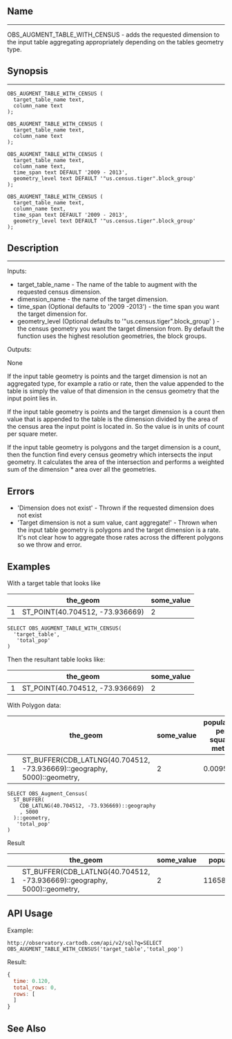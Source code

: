 
## Name
***

OBS_AUGMENT_TABLE_WITH_CENSUS - adds the requested dimension to the input table aggregating appropriately depending on the tables
geometry type.

## Synopsis
****

```postgresql
OBS_AUGMENT_TABLE_WITH_CENSUS (
  target_table_name text,
  column_name text
);

OBS_AUGMENT_TABLE_WITH_CENSUS (
  target_table_name text,
  column_name text
);

OBS_AUGMENT_TABLE_WITH_CENSUS (
  target_table_name text,
  column_name text,
  time_span text DEFAULT '2009 - 2013',
  geometry_level text DEFAULT '"us.census.tiger".block_group'
);

OBS_AUGMENT_TABLE_WITH_CENSUS (
  target_table_name text,
  column_name text,
  time_span text DEFAULT '2009 - 2013',
  geometry_level text DEFAULT '"us.census.tiger".block_group'
);
```

## Description
***

Inputs:

- target_table_name - The name of the table to augment with the requested census dimension.
- dimension_name - the name of the target dimension.
- time_span (Optional defaults to '2009 -2013') - the time span you want the target dimension for.
- geometry_level (Optional defaults to '"us.census.tiger".block_group' ) - the census geometry you want the target dimension from. By default the function uses the highest resolution geometries, the block groups.

Outputs:

None

If the input table geometry is points and the target dimension is not an aggregated type, for example a ratio or rate, then the value appended to the table is simply the value of that dimension in the census geometry that the input point lies in.

If the input table geometry is points and the target dimension is a count then value that is appended to the table is the dimension divided by the area of the census area the input point is located in. So the value is in units of count per square meter.

If the input table geometry is polygons and the target dimension is a count, then the function find every census geometry which intersects the input geometry. It calculates the area of the intersection and performs a weighted sum of the dimension * area over all the geometries.

## Errors

 - 'Dimension does not exist' - Thrown if the requested dimension does not exist
 - 'Target dimension is not a sum value, cant aggregate!' - Thrown when the input table geometry is polygons and the target dimension is a rate. It's not clear how to aggregate those rates across the different polygons so we throw and error.

## Examples

With a target table that looks like

|   | the_geom | some_value |
|---|----------|------------|
| 1 | ST_POINT(40.704512, -73.936669) | 2 |


```postgresql
SELECT OBS_AUGMENT_TABLE_WITH_CENSUS(
  'target_table',
   'total_pop'
)
```

Then the resultant table looks like:

|   | the_geom | some_value |
|---|----------|------------|
| 1 | ST_POINT(40.704512, -73.936669) | 2 |



With Polygon data:

|   | the_geom | some_value | population per square meter |
|---|----------|------------|-----------------------------|
| 1 |   ST_BUFFER(CDB_LATLNG(40.704512, -73.936669)::geography, 5000)::geometry,| 2 | 0.00951 |

```postgresql
SELECT OBS_Augment_Census(
  ST_BUFFER(
    CDB_LATLNG(40.704512, -73.936669)::geography
    , 5000
  )::geometry,
   'total_pop'
)
```

Result

|   | the_geom | some_value | population |
|---|----------|------------|-----------------------------|
| 1 |   ST_BUFFER(CDB_LATLNG(40.704512, -73.936669)::geography, 5000)::geometry,| 2 | 1165820.828 |


## API Usage

Example:

```curl
http://observatory.cartodb.com/api/v2/sql?q=SELECT OBS_AUGMENT_TABLE_WITH_CENSUS('target_table','total_pop')
```

Result:

```javascript
{
  time: 0.120,
  total_rows: 0,
  rows: [
  ]
}
```

## See Also
